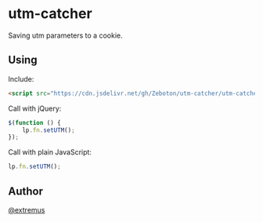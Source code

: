 # utm-catcher
Saving utm parameters to a cookie.

## Using

Include:
```html
<script src="https://cdn.jsdelivr.net/gh/Zeboton/utm-catcher/utm-catcher.min.js" />
```

Call with jQuery:
```javascript
$(function () {
    lp.fn.setUTM();
});
```

Call with plain JavaScript:
```javascript
lp.fn.setUTM();
```

## Author
[@extremus](https://github.com/extremus)

